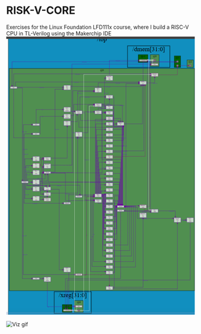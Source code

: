# RISK-V-CORE
Exercises for the Linux Foundation LFD111x course, where I build a RISC-V CPU in TL-Verilog using the Makerchip IDE
![Viz gif ](multimedia/RISK_Full_Circuit.png "full circuit")

![Viz gif ](multimedia/viz_gif.gif "viz video")
